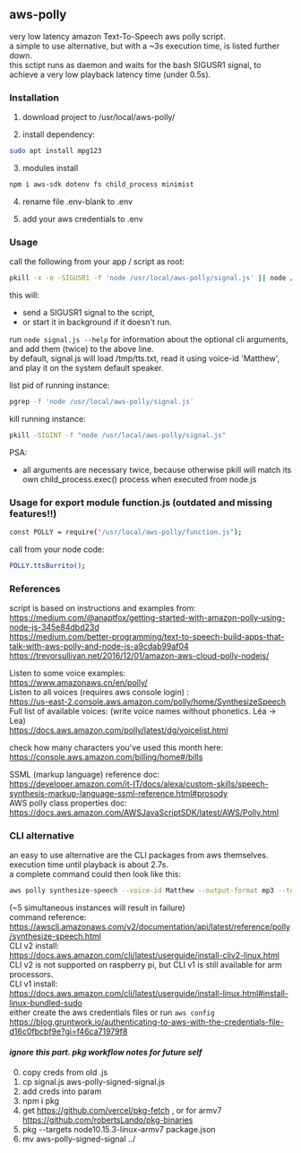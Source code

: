 ## aws-polly
very low latency amazon Text-To-Speech aws polly script.  
a simple to use alternative, but with a ~3s execution time, is listed further down.  
this sctipt runs as daemon and waits for the bash SIGUSR1 signal, to achieve a very low playback latency time (under 0.5s).

### Installation
1) download project to /usr/local/aws-polly/

2) install dependency:  
```bash 
sudo apt install mpg123 
``` 
3) modules install
```bash 
npm i aws-sdk dotenv fs child_process minimist
``` 
4) rename file .env-blank to .env 

5) add your aws credentials to .env

### Usage
call the following from your app / script as root:
```bash
pkill -x -o -SIGUSR1 -f 'node /usr/local/aws-polly/signal.js' || node /usr/local/aws-polly/signal.js &
```
this will:  
- send a SIGUSR1 signal to the script,  
- or start it in background if it doesn't run.  

run `node signal.js --help` for information about the optional cli arguments, and add them (twice) to the above line.  
by default, signal.js will load /tmp/tts.txt, read it using voice-id 'Matthew', and play it on the system default speaker.  

list pid of running instance:
```bash
pgrep -f 'node /usr/local/aws-polly/signal.js'
```
kill running instance:
```bash
pkill -SIGINT -f "node /usr/local/aws-polly/signal.js"
```
PSA:  
- all arguments are necessary twice, because otherwise pkill will match its own child_process.exec() process when executed from node.js
### Usage for export module function.js (outdated and missing features!!)
```bash
const POLLY = require("/usr/local/aws-polly/function.js");
```
call from your node code:
```bash
POLLY.ttsBurrito();
```

### References
script is based on instructions and examples from:    
https://medium.com/@anaptfox/getting-started-with-amazon-polly-using-node-js-345e84dbd23d    
https://medium.com/better-programming/text-to-speech-build-apps-that-talk-with-aws-polly-and-node-js-a9cdab99af04    
https://trevorsullivan.net/2016/12/01/amazon-aws-cloud-polly-nodejs/   

Listen to some voice examples:  
https://www.amazonaws.cn/en/polly/   
Listen to all voices (requires aws console login) :   
https://us-east-2.console.aws.amazon.com/polly/home/SynthesizeSpeech   
Full list of available voices: (write voice names without phonetics. Léa -> Lea)  
https://docs.aws.amazon.com/polly/latest/dg/voicelist.html  

check how many characters you've used this month here:
https://console.aws.amazon.com/billing/home#/bills

SSML (markup language) reference doc:  
https://developer.amazon.com/it-IT/docs/alexa/custom-skills/speech-synthesis-markup-language-ssml-reference.html#prosody   
AWS polly class properties doc:  
https://docs.aws.amazon.com/AWSJavaScriptSDK/latest/AWS/Polly.html   

### CLI alternative
an easy to use alternative are the CLI packages from aws themselves. execution time until playback is about 2.7s.  
a complete command could then look like this:
```bash
aws polly synthesize-speech --voice-id Matthew --output-format mp3 --text "<speak>$(cat /tmp/tts.txt)</speak>" --text-type ssml /tmp/tts.mp3 && mpg123 -q --no-control -a plughw:1 /tmp/tts.mp3 &
```
(~5 simultaneous instances will result in failure)  
command reference:  
https://awscli.amazonaws.com/v2/documentation/api/latest/reference/polly/synthesize-speech.html  
CLI v2 install:  
https://docs.aws.amazon.com/cli/latest/userguide/install-cliv2-linux.html  
CLI v2 is not supported on raspberry pi, but CLI v1 is still available for arm processors.  
CLI v1 install:  
https://docs.aws.amazon.com/cli/latest/userguide/install-linux.html#install-linux-bundled-sudo  
either create the aws credentials files or run `aws config`  
https://blog.gruntwork.io/authenticating-to-aws-with-the-credentials-file-d16c0fbcbf9e?gi=f46ca71979f8  
  
#### *ignore this part. pkg workflow notes for future self*
0) copy creds from old .js
1) cp signal.js aws-polly-signed-signal.js
2) add creds into param
3) npm i pkg
4) get https://github.com/vercel/pkg-fetch , or for armv7 https://github.com/robertsLando/pkg-binaries
5) pkg --targets node10.15.3-linux-armv7 package.json
6) mv aws-polly-signed-signal ../


